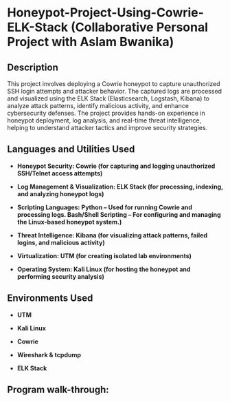 # Honeypot-Project-Using-Cowrie-ELK-Stack (Collaborative Personal Project with Aslam Bwanika)
<h2>Description</h2>
This project involves deploying a Cowrie honeypot to capture unauthorized SSH login attempts and attacker behavior. The captured logs are processed and visualized using the ELK Stack (Elasticsearch, Logstash, Kibana) to analyze attack patterns, identify malicious activity, and enhance cybersecurity defenses. The project provides hands-on experience in honeypot deployment, log analysis, and real-time threat intelligence, helping to understand attacker tactics and improve security strategies.
<br />


<h2>Languages and Utilities Used</h2>

- <b>Honeypot Security: Cowrie (for capturing and logging unauthorized SSH/Telnet access attempts)</b> 

- <b>Log Management & Visualization: ELK Stack (for processing, indexing, and analyzing honeypot logs)</b>
  
- <b>Scripting Languages: Python – Used for running Cowrie and processing logs.
Bash/Shell Scripting – For configuring and managing the Linux-based honeypot system.)</b>
  
- <b>Threat Intelligence: Kibana (for visualizing attack patterns, failed logins, and malicious activity)</b>
  
- <b>Virtualization: UTM (for creating isolated lab environments)</b>

- <b>Operating System: Kali Linux (for hosting the honeypot and performing security analysis)</b> 

<h2>Environments Used </h2>

- <b>UTM</b> 
  
- <b>Kali Linux</b> 
  
- <b>Cowrie</b> 
  
- <b>Wireshark & tcpdump</b> 
  
- <b>ELK Stack</b> 
 

<h2>Program walk-through:</h2>

